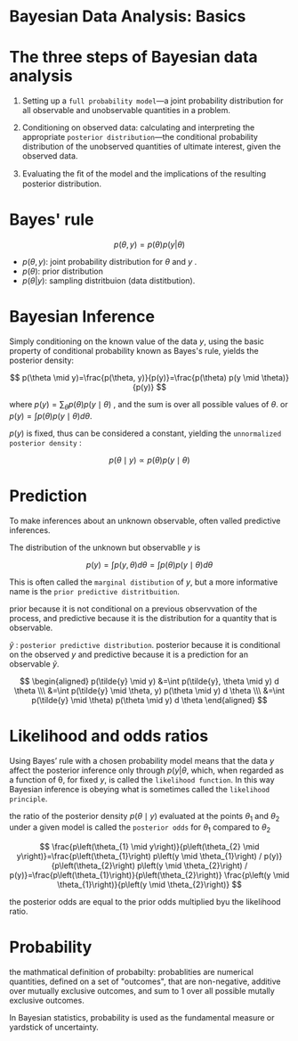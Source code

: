 # Bayesian Data Analysis: Basics



# The three steps of Bayesian data analysis

1. Setting up a `full probability model`—a joint probability distribution for all observable and unobservable quantities in a problem.

2. Conditioning on observed data: calculating and interpreting the appropriate `posterior distribution`—the conditional probability distribution of the unobserved quantities of ultimate interest, given the observed data.

3. Evaluating the ﬁt of the model and the implications of the resulting posterior distribution.


# Bayes' rule


$$ p (\theta, y) = p(\theta)p(y | \theta)$$

- $p (\theta, y)$: joint probability distribution for $\theta$ and $y$ .
- $p (\theta)$: prior distribution
- $p (\theta | y)$: sampling distritbuion (data distitbution).

# Bayesian Inference

Simply conditioning on the known value of the data $y$, using the basic property of conditional probability known as Bayes's rule, yields the posterior density:

$$
p(\theta \mid y)=\frac{p(\theta, y)}{p(y)}=\frac{p(\theta) p(y \mid \theta)}{p(y)}
$$


where $p (y) = \sum_{\theta} p(\theta) p(y \mid \theta)$ , and the sum is over all possible values of $\theta$.  or $p(y) = \int p(\theta) p(y \mid \theta) d \theta$.



$p(y)$ is fixed, thus can be considered a constant, yielding the `unnormalized posterior density` :

$$
p(\theta \mid y) \propto p(\theta) p(y \mid \theta)
$$


# Prediction
To make inferences about an unknown observable, often valled predictive inferences.

The distribution of the unknown but observablle $y$ is 

$$
p(y) = \int p(y, \theta) d \theta = \int p(\theta) p (y \mid \theta) d \theta
$$

This is often called the `marginal distibution` of $y$, but a more informative name is the `prior predictive distritbuition`.

prior because it is not conditional on a previous observvation of the process, and predictive because it is the distribution for a quantity that is observable.


$\tilde{y}$ : `posterior predictive distribution`. posterior because it is conditional on the observed $y$ and predictive because it is a prediction for an observable $\tilde{y}$.


$$
\begin{aligned}
p(\tilde{y} \mid y) &=\int p(\tilde{y}, \theta \mid y) d \theta \\\ 
&=\int p(\tilde{y} \mid \theta, y) p(\theta \mid y) d \theta \\\ 
&=\int p(\tilde{y} \mid \theta) p(\theta \mid y) d \theta
\end{aligned}
$$


# Likelihood and odds ratios

Using Bayes’ rule with a chosen probability model means that the data $y$ affect the posterior inference only through $p(y| \theta$, which, when regarded as a function of θ, for fixed $y$, is called the `likelihood function`. In this way Bayesian inference is obeying what is sometimes called the `likelihood principle`.

the ratio of the posterior density $p(\theta \mid y)$ evaluated at the points $\theta_1$ and $\theta_2$ under a given model is called the `posterior odds` for  $\theta_1$ compared to  $\theta_2$ 


$$
\frac{p\left(\theta_{1} \mid y\right)}{p\left(\theta_{2} \mid y\right)}=\frac{p\left(\theta_{1}\right) p\left(y \mid \theta_{1}\right) / p(y)}{p\left(\theta_{2}\right) p\left(y \mid \theta_{2}\right) / p(y)}=\frac{p\left(\theta_{1}\right)}{p\left(\theta_{2}\right)} \frac{p\left(y \mid \theta_{1}\right)}{p\left(y \mid \theta_{2}\right)}
$$


the posterior odds are equal to the prior odds multiplied byu the likelihood ratio.




# Probability


the mathmatical definition of probabilty: probablities are numerical quantities, defined on a set of "outcomes", that are non-negative, additive over mutually exclusive outcomes, and sum to 1 over all possible mutally exclusive outcomes.


In Bayesian statistics, probability is used as the fundamental measure or yardstick of uncertainty.
